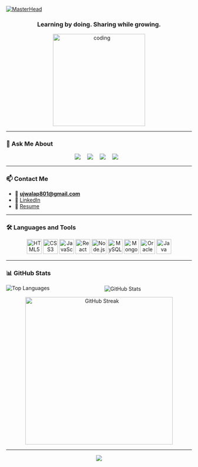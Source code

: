 [![MasterHead](https://res.cloudinary.com/ddmvjuyyr/image/upload/v1751442046/github-header-image_1_zqnjns.png)](https://linkedin.com/in/ujwala2702)


<h3 align="center">Learning by doing. Sharing while growing.</h3>

<p align="center">
  <img src="https://res.cloudinary.com/ddmvjuyyr/image/upload/v1751440796/Girl_Coding-removebg-preview_lrmnic.png" alt="coding" width="250"/>
</p>



---

### 💬 Ask Me About

<p align="center">
  <img src="https://img.shields.io/badge/Web-Development-blue?style=flat-square"/> 
  <img src="https://img.shields.io/badge/BI-Tools-orange?style=flat-square"/> 
  <img src="https://img.shields.io/badge/Databases-green?style=flat-square"/> 
  <img src="https://img.shields.io/badge/Git-VersionControl-critical?style=flat-square"/> 

</p>

---

### 📫 Contact Me

- 📧 **ujwalap801@gmail.com**
- 💼 [LinkedIn](https://linkedin.com/in/ujwala2702)
- 📄 [Resume](https://drive.google.com/file/d/1Z_QI_tHiZn08XRWCI-cwv21MCiwPR5bH/view?usp=sharing)

---

### 🛠️ Languages and Tools

<p align="center">
<img src="https://cdn.jsdelivr.net/gh/devicons/devicon/icons/html5/html5-original.svg" title="HTML5" width="40" height="40"/>
<img src="https://cdn.jsdelivr.net/gh/devicons/devicon/icons/css3/css3-original.svg" title="CSS3" width="40" height="40"/>
<img src="https://cdn.jsdelivr.net/gh/devicons/devicon/icons/javascript/javascript-original.svg" title="JavaScript" width="40" height="40"/>
<img src="https://cdn.jsdelivr.net/gh/devicons/devicon/icons/react/react-original.svg" title="React" width="40" height="40"/>
<img src="https://cdn.jsdelivr.net/gh/devicons/devicon/icons/nodejs/nodejs-original.svg" title="Node.js" width="40" height="40"/>
<img src="https://cdn.jsdelivr.net/gh/devicons/devicon/icons/mysql/mysql-original.svg" title="MySQL" width="40" height="40"/>
<img src="https://cdn.jsdelivr.net/gh/devicons/devicon/icons/mongodb/mongodb-original.svg" title="MongoDB" width="40" height="40"/>
<img src="https://cdn.jsdelivr.net/gh/devicons/devicon/icons/oracle/oracle-original.svg" title="Oracle" width="40" height="40"/>
<img src="https://cdn.jsdelivr.net/gh/devicons/devicon/icons/java/java-original.svg" title="Java" width="40" height="40"/>
</p>

---



### 📊 GitHub Stats

<div align="center">

<p>
  <img align="left" src="https://github-readme-stats.vercel.app/api/top-langs?username=ujwalap801&show_icons=true&locale=en&layout=compact" alt="Top Languages" />
</p>

<p>&nbsp;
  <img align="center" src="https://github-readme-stats.vercel.app/api?username=ujwalap801&show_icons=true&locale=en" alt="GitHub Stats" />
</p>

<p align="center">
  <img src="https://streak-stats.demolab.com/?user=ujwalap801&theme=transparent&hide_border=true" alt="GitHub Streak" width="400"/>
</p>


</div>



---




<p align="center">
  <img src="https://capsule-render.vercel.app/api?type=waving&color=gradient&height=100&section=footer"/>
</p>
